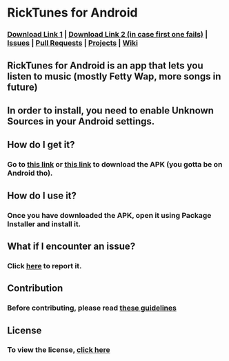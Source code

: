 # RickTunes for Android
### [Download Link 1](https://github.com/MCMiners9/RickTunes/releases) | [Download Link 2 (in case first one fails)](https://mega.nz/#F!A0dhBAJS!yPLngIm8-0MKjO82lUy4Sw) | [Issues](https://github.com/MCMiners9/RickTunes/issues) | [Pull Requests](https://github.com/MCMiners9/RickTunes/pulls) | [Projects](https://github.com/MCMiners9/RickTunes/projects) | [Wiki](https://github.com/MCMiners9/RickTunes/wiki)
## RickTunes for Android is an app that lets you listen to music (mostly Fetty Wap, more songs in future)
## In order to install, you need to enable Unknown Sources in your Android settings.
## How do I get it?
### Go to [this link](https://mega.nz/#F!A0dhBAJS!yPLngIm8-0MKjO82lUy4Sw) or [this link](https://github.com/MCMiners9/RickTunes/releases) to download the APK (you gotta be on Android tho).
## How do I use it?
### Once you have downloaded the APK, open it using Package Installer and install it.
## What if I encounter an issue?
### Click [here](https://github.com/MCMiners9/RickTunes/issues) to report it.
## Contribution
### Before contributing, please read [these guidelines](https://github.com/MCMiners9/RickTunes/blob/master/CONTRIBUTING.md)
## License
### To view the license, [click here](https://github.com/MCMiners9/RickTunes/blob/master/LICENSE.txt)
